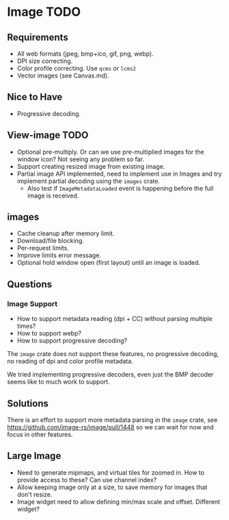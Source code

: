 # Image TODO

## Requirements

* All web formats (jpeg, bmp+ico, gif, png, webp).
* DPI size correcting.
* Color profile correcting.
    Use `qcms` or `lcms2`
* Vector images (see Canvas.md).

## Nice to Have

* Progressive decoding.

## View-image TODO
* Optional pre-multiply.
    Or can we use pre-multiplied images for the window icon? Not seeing any problem so far.
* Support creating resized image from existing image.
* Partial image API implemented, need to implement use in Images and try implement partial decoding using the `images` crate.
   - Also test if `ImageMetadataLoaded` event is happening before the full image is received.

## images
* Cache cleanup after memory limit.
* Download/file blocking.
* Per-request limits.
* Improve limits error message.
* Optional hold window open (first layout) until an image is loaded.

## Questions


### Image Support

* How to support metadata reading (dpi + CC) without parsing multiple times?
* How to support webp?
* How to support progressive decoding?

The `image` crate does not support these features, no
progressive decoding, no reading of dpi and color profile metadata.

We tried implementing progressive decoders, even just the BMP decoder seems like to much work to support.

## Solutions

There is an effort to support more metadata parsing in the `image` crate, see https://github.com/image-rs/image/pull/1448
so we can wait for now and focus in other features.


## Large Image

* Need to generate mipmaps, and virtual tiles for zoomed in.
    How to provide access to these? Can use channel index?
* Allow keeping image only at a size, to save memory for images that don't resize.
* Image widget need to allow defining min/max scale and offset.
    Different widget?